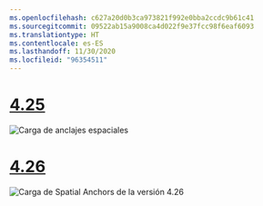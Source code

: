 ```yaml
---
ms.openlocfilehash: c627a20d0b3ca973821f992e0bba2ccdc9b61c41
ms.sourcegitcommit: 09522ab15a9008ca4d022f9e37fcc98f6eaf6093
ms.translationtype: HT
ms.contentlocale: es-ES
ms.lasthandoff: 11/30/2020
ms.locfileid: "96354511"
---
```

# <a name="425"></a>[4.25](#tab/425)

![Carga de anclajes espaciales](../images/unreal-spatialanchors-load.PNG)

# <a name="426"></a>[4.26](#tab/426)

![Carga de Spatial Anchors de la versión 4.26](../images/local-spatial-anchors-img-03.png)